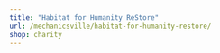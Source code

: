 ```yaml
---
title: "Habitat for Humanity ReStore"
url: /mechanicsville/habitat-for-humanity-restore/
shop: charity
---
```

